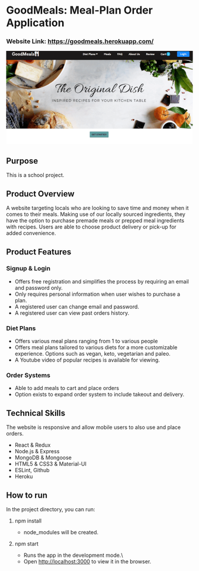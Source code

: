 # GoodMeals: Meal-Plan Order Application

### Website Link: https://goodmeals.herokuapp.com/

![gif2](newg2.gif)

## Purpose

This is a school project.

## Product Overview

A website targeting locals who are looking to save time and money when it comes to their meals. Making use of our locally sourced ingredients, they have the option to purchase premade meals or prepped meal ingredients with recipes. Users are able to choose product delivery or pick-up for added convenience.

## Product Features

### Signup & Login

- Offers free registration and simplifies the process by requiring an email and password only.
- Only requires personal information when user wishes to purchase a plan.
- A registered user can change email and password.
- A registered user can view past orders history.

### Diet Plans

- Offers various meal plans ranging from 1 to various people
- Offers meal plans tailored to various diets for a more customizable experience. Options such as vegan, keto, vegetarian and paleo.
- A Youtube video of popular recipes is available for viewing.

### Order Systems

- Able to add meals to cart and place orders
- Option exists to expand order system to include takeout and delivery.

## Technical Skills

The website is responsive and allow mobile users to also use and place orders.

- React & Redux
- Node.js & Express
- MongoDB & Mongoose
- HTML5 & CSS3 & Material-UI
- ESLint, Github
- Heroku

## How to run

In the project directory, you can run:

1. npm install

   - node_modules will be created.

2. npm start
   - Runs the app in the development mode.\
   - Open [http://localhost:3000](http://localhost:3000) to view it in the browser.
